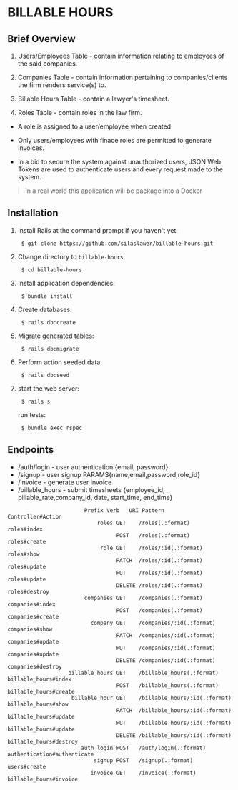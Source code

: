 # BILLABLE HOURS

## Brief Overview
        
1. Users/Employees Table - contain information relating to employees of the said companies.

2. Companies Table - contain information pertaining to companies/clients the firm renders service(s) to.

3. Billable Hours Table - contain a lawyer's timesheet.

4. Roles Table - contain roles in the law firm.

- A role is assigned to a user/employee when created

- Only users/employees with finace roles are permitted to generate invoices.

- In a bid to secure the system against unauthorized users, JSON Web Tokens are used to authenticate users and every request made to the system.

> In a real world this application will be package into a Docker

## Installation

1. Install Rails at the command prompt if you haven't yet:

        $ git clone https://github.com/silaslawer/billable-hours.git

2. Change directory to `billable-hours` 

        $ cd billable-hours


3. Install application dependencies:

        $ bundle install

4. Create databases:

        $ rails db:create

5. Migrate generated tables:

        $ rails db:migrate

6. Perform action seeded data:

        $ rails db:seed

7. start the web server:

        $ rails s

    run tests:

        $ bundle exec rspec

## Endpoints
- /auth/login - user authentication {email, password}
- /signup - user signup PARAMS{name,email,password,role_id}
- /invoice - generate user invoice
- /billable_hours - submit timesheets {employee_id, billable_rate,company_id, date, start_time, end_time}
<pre><code>                        Prefix Verb   URI Pattern                                                                              Controller#Action
                            roles GET    /roles(.:format)                                                                         roles#index
                                  POST   /roles(.:format)                                                                         roles#create
                             role GET    /roles/:id(.:format)                                                                     roles#show
                                  PATCH  /roles/:id(.:format)                                                                     roles#update
                                  PUT    /roles/:id(.:format)                                                                     roles#update
                                  DELETE /roles/:id(.:format)                                                                     roles#destroy
                        companies GET    /companies(.:format)                                                                     companies#index
                                  POST   /companies(.:format)                                                                     companies#create
                          company GET    /companies/:id(.:format)                                                                 companies#show
                                  PATCH  /companies/:id(.:format)                                                                 companies#update
                                  PUT    /companies/:id(.:format)                                                                 companies#update
                                  DELETE /companies/:id(.:format)                                                                 companies#destroy
                   billable_hours GET    /billable_hours(.:format)                                                                billable_hours#index
                                  POST   /billable_hours(.:format)                                                                billable_hours#create
                    billable_hour GET    /billable_hours/:id(.:format)                                                            billable_hours#show
                                  PATCH  /billable_hours/:id(.:format)                                                            billable_hours#update
                                  PUT    /billable_hours/:id(.:format)                                                            billable_hours#update
                                  DELETE /billable_hours/:id(.:format)                                                            billable_hours#destroy
                       auth_login POST   /auth/login(.:format)                                                                    authentication#authenticate
                           signup POST   /signup(.:format)                                                                        users#create
                          invoice GET    /invoice(.:format)                                                                       billable_hours#invoice
</code></pre>